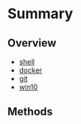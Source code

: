 # Summary

## Overview

* [shell](README.md)
* [docker](docker.md)
* [git](git.md)
* [win10](windows.md)

## Methods

